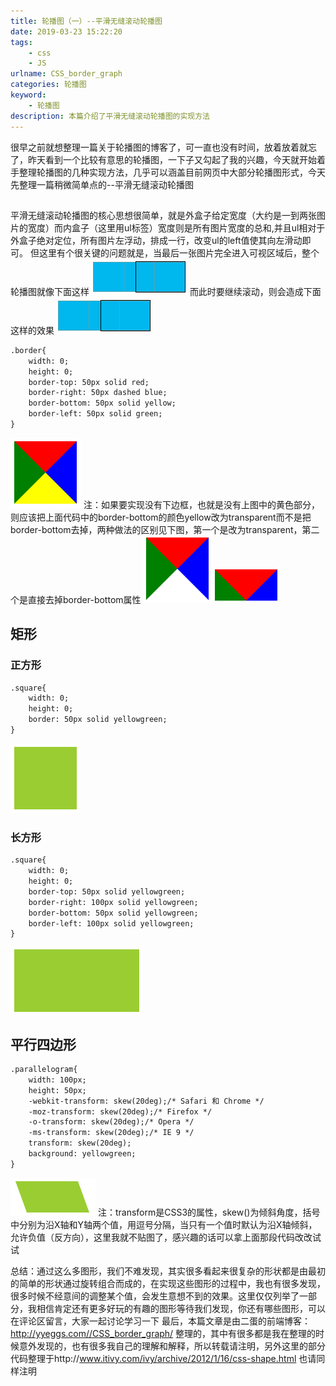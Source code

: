 ```yaml
---
title: 轮播图（一）--平滑无缝滚动轮播图
date: 2019-03-23 15:22:20
tags:
    - css
    - JS
urlname: CSS_border_graph
categories: 轮播图
keyword:
    - 轮播图
description: 本篇介绍了平滑无缝滚动轮播图的实现方法
---
```

很早之前就想整理一篇关于轮播图的博客了，可一直也没有时间，放着放着就忘了，昨天看到一个比较有意思的轮播图，一下子又勾起了我的兴趣，今天就开始着手整理轮播图的几种实现方法，几乎可以涵盖目前网页中大部分轮播图形式，今天先整理一篇稍微简单点的--平滑无缝滚动轮播图
## 
平滑无缝滚动轮播图的核心思想很简单，就是外盒子给定宽度（大约是一到两张图片的宽度）而内盒子（这里用ul标签）宽度则是所有图片宽度的总和,并且ul相对于外盒子绝对定位，所有图片左浮动，排成一行，改变ul的left值使其向左滑动即可。
但这里有个很关键的问题就是，当最后一张图片完全进入可视区域后，整个轮播图就像下面这样
![平滑无缝滚动轮播图-显示最后一张图片](../img/slide_img/phwfgd1.png)
而此时要继续滚动，则会造成下面这样的效果
![平滑无缝滚动轮播图-显示最后一张图片](../img/slide_img/phwfgd1.png)

<!-- 注：一定要注意border属性中的数值指的是边框宽度，而并非是边框长度，边框长度是由元素的宽高决定的，如果没有宽高则又各个边框的比例决定，切记！切记??? -->
```html
.border{
    width: 0;
    height: 0;
    border-top: 50px solid red;
    border-right: 50px dashed blue;
    border-bottom: 50px solid yellow;
    border-left: 50px solid green;
}
```
![border基本属性说明](../img/CSS_border_graph/Css_border-base.png)
注：如果要实现没有下边框，也就是没有上图中的黄色部分，则应该把上面代码中的border-bottom的颜色yellow改为transparent而不是把border-bottom去掉，两种做法的区别见下图，第一个是改为transparent，第二个是直接去掉border-bottom属性
![border基本属性说明](../img/CSS_border_graph/Css_border-base-nobottom.png)![border基本属性说明](../img/CSS_border_graph/Css_border-base-transparent.png)
## 矩形
### 正方形
```html
.square{
    width: 0;
    height: 0;
    border: 50px solid yellowgreen;
}
```
![border矩形](../img/CSS_border_graph/Css_border-square.png)
### 长方形
```html
.square{
    width: 0;
    height: 0;
    border-top: 50px solid yellowgreen;
    border-right: 100px solid yellowgreen;
    border-bottom: 50px solid yellowgreen;
    border-left: 100px solid yellowgreen;
}
```
![border矩形](../img/CSS_border_graph/Css_border-square2.png)
## 平行四边形
```html
.parallelogram{
    width: 100px;
    height: 50px;
    -webkit-transform: skew(20deg);/* Safari 和 Chrome */
    -moz-transform: skew(20deg);/* Firefox */
    -o-transform: skew(20deg);/* Opera */
    -ms-transform: skew(20deg);/* IE 9 */
    transform: skew(20deg);
    background: yellowgreen;
}
```
![border正方形](../img/CSS_border_graph/Css_border-parallelogram.png)
注：transform是CSS3的属性，skew()为倾斜角度，括号中分别为沿X轴和Y轴两个值，用逗号分隔，当只有一个值时默认为沿X轴倾斜，允许负值（反方向），这里我就不贴图了，感兴趣的话可以拿上面那段代码改改试试

总结：通过这么多图形，我们不难发现，其实很多看起来很复杂的形状都是由最初的简单的形状通过旋转组合而成的，在实现这些图形的过程中，我也有很多发现，很多时候不经意间的调整某个值，会发生意想不到的效果。这里仅仅列举了一部分，我相信肯定还有更多好玩的有趣的图形等待我们发现，你还有哪些图形，可以在评论区留言，大家一起讨论学习一下
最后，本篇文章是由二蛋的前端博客：http://yyeggs.com//CSS_border_graph/ 整理的，其中有很多都是我在整理的时候意外发现的，也有很多我自己的理解和解释，所以转载请注明，另外这里的部分代码整理于http://www.itivy.com/ivy/archive/2012/1/16/css-shape.html 也请同样注明